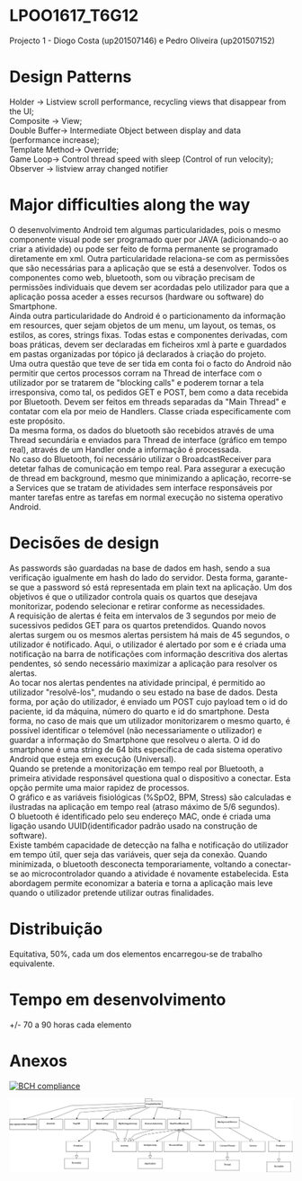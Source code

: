# LPOO1617_T6G12
Projecto 1 - Diogo Costa (up201507146) e Pedro Oliveira (up201507152)
# Design Patterns
Holder -> Listview scroll performance, recycling views that disappear from the UI;</br>
Composite -> View; </br>
Double Buffer-> Intermediate Object between display and data (performance increase);</br>
Template Method-> Override;</br>
Game Loop-> Control thread speed with sleep (Control of run velocity);</br>
Observer -> listview array changed notifier

# Major difficulties along the way

O desenvolvimento Android tem algumas particularidades, pois o mesmo componente visual pode ser programado quer por JAVA (adicionando-o ao criar a atividade) ou pode ser feito de forma permanente se programado diretamente em xml. Outra particularidade relaciona-se com as permissões que são necessárias para a aplicação que se está a desenvolver. Todos os componentes como web, bluetooth, som ou vibração precisam de permissões individuais que devem ser acordadas pelo utilizador para que a aplicação possa aceder a esses recursos (hardware ou software) do Smartphone.</br>
Ainda outra particularidade do Android é o particionamento da informação em resources, quer sejam objetos de um menu, um layout, os temas, os estilos, as cores, strings fixas. Todas estas e componentes derivadas, com boas práticas, devem ser declaradas em ficheiros xml à parte e guardados em pastas organizadas por tópico já declarados à criação do projeto.</br>
Uma outra questão que teve de ser tida em conta foi o facto do Android não permitir que certos processos corram na Thread de interface com o utilizador por se tratarem de "blocking calls" e poderem tornar a tela irresponsiva, como tal, os pedidos GET e POST, bem como a data recebida por Bluetooth. Devem ser feitos em threads separadas da "Main Thread" e contatar com ela por meio de Handlers. Classe criada especificamente com este propósito.</br>
Da mesma forma, os dados do bluetooth são recebidos através de uma Thread secundária e enviados para Thread de interface (gráfico em tempo real), através de um Handler onde a informação é processada.</br>
No caso do Bluetooth, foi necessário utilizar o BroadcastReceiver para detetar falhas de comunicação em tempo real. 
Para assegurar a execução de thread em background, mesmo que minimizando a aplicação, recorre-se a Services que se tratam de atividades sem interface responsáveis por manter tarefas entre as tarefas em normal execução no sistema operativo Android.</br>

# Decisões de design

As passwords são guardadas na base de dados em hash, sendo a sua verificação igualmente em hash do lado do servidor. Desta forma, garante-se que a password só está representada em plain text na aplicação.
Um dos objetivos é que o utilizador controla quais os quartos que desejava monitorizar, podendo selecionar e retirar conforme as necessidades.</br>
A requisição de alertas é feita em intervalos de 3 segundos por meio de sucessivos pedidos GET para os quartos pretendidos. Quando novos alertas surgem ou os mesmos alertas persistem há mais de 45 segundos, o utilizador é notificado. Aqui, o utilizador é alertado por som e é criada uma notificação na barra de notificações com informação descritiva dos alertas pendentes, só sendo necessário maximizar a aplicação para resolver os alertas.</br>
Ao tocar nos alertas pendentes na atividade principal, é permitido ao utilizador "resolvê-los", mudando o seu estado na base de dados. Desta forma, por ação do utilizador, é enviado um POST cujo payload tem o id do paciente, id da máquina, número do quarto e id do smartphone. Desta forma, no caso de mais que um utilizador monitorizarem o mesmo quarto, é possível identificar o telemóvel (não necessariamente o utilizador) e guardar a informação do Smartphone que resolveu o alerta. O id do smartphone é uma string de 64 bits específica de cada sistema operativo Android que esteja em execução (Universal).</br>
Quando se pretende a monitorização em tempo real por Bluetooth, a primeira atividade responsável questiona qual o dispositivo a conectar. Esta opção permite uma maior rapidez de processos.</br>
O gráfico e as variáveis fisiológicas (%SpO2, BPM, Stress) são calculadas e ilustradas na aplicação em tempo real (atraso máximo de 5/6 segundos).</br>
O bluetooth é identificado pelo seu endereço MAC, onde é criada uma ligação usando UUID(identificador padrão usado na construção de software).</br>
Existe também capacidade de detecção na falha e notificação do utilizador em tempo útil, quer seja das variáveis, quer seja da conexão. Quando minimizada, o bluetooth desconecta temporariamente, voltando a conectar-se ao microcontrolador quando a atividade é novamente estabelecida. Esta abordagem permite economizar a bateria e torna a aplicação mais leve quando o utilizador pretende utilizar outras finalidades.</br>

# Distribuição 

Equitativa, 50%, cada um dos elementos encarregou-se de trabalho equivalente.</br>

# Tempo em desenvolvimento

+/- 70 a 90 horas cada elemento </br>

# Anexos

[![BCH compliance](https://bettercodehub.com/edge/badge/s1sm1x/LPOO1617_T6G12?branch=master)](https://bettercodehub.com/)

![Screenshot](UML.png)
